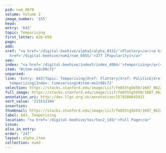 ```yaml
---
pid: num_0878
volume: Volume 2
image_number: '155'
head:
entry: '643'
topic: Temporising
first_letter: 626-650
page:
add:
xref: "<a href='/digital-beehive/alpha2/alpha_0332/'>Flattery</a>|<a href='/digital-beehive/alpha4/alpha_0720/'>Politick</a>|<a
  href='/digital-beehive/num2/num_0455/'>377 [Popularity]</a>"
see:
index: "<a href='/digital-beehive/index5/index_4084/'>temporizing</a>|<a href='/digital-beehive/index5/index_4157/'>timeserving</a>"
item: "#item-ee2c00c72"
unparsed:
line: 'Entry: 643|Topic: Temporising|Xref: Flattery|Xref: Politick|Xref: 377 [Popularity]|Index:
  temporizing|Index: timeserving|#item-ee2c00c72'
selection: https://stacks.stanford.edu/image/iiif/fm855tg5659/1607_0622/442,2104,2881,733/full/0/default.jpg
full_image: https://stacks.stanford.edu/image/iiif/fm855tg5659/1607_0622/full/full/0/default.jpg
annotation_uri: http://dev.llgc.org.uk/annotation/1579280641921
sort_value: '215512104'
insertion:
thumbnail: https://stacks.stanford.edu/image/iiif/fm855tg5659/1607_0622/442,2104,600,180/250,/0/default.jpg
label: 643. Temporising
location: "<a href='/digital-beehive/toc/toc2_145/'>Full Page</a>"
issue:
also_in_entry:
order: '247'
layout: alpha_item
collection: num3
---
```

